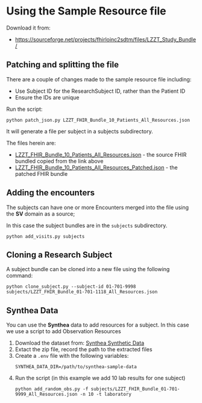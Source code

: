 # Using the Sample Resource file

Download it from:
* https://sourceforge.net/projects/fhirloinc2sdtm/files/LZZT_Study_Bundle/

## Patching and splitting the file
There are a couple of changes made to the sample resource file including:
* Use Subject ID for the ResearchSubject ID, rather than the Patient ID
* Ensure the IDs are unique

Run the script:
```
python patch_json.py LZZT_FHIR_Bundle_10_Patients_All_Resources.json
```

It will generate a file per subject in a subjects subdirectory.

The files herein are:
* [LZZT_FHIR_Bundle_10_Patients_All_Resources.json]() - the source FHIR bundled copied from the link above
* [LZZT_FHIR_Bundle_10_Patients_All_Resources_Patched.json]() - the patched FHIR bundle

## Adding the encounters 

The subjects can have one or more Encounters merged into the file using the **SV** domain as a source; 

In this case the subject bundles are in the `subjects` subdirectory.
```shell
python add_visits.py subjects
```

## Cloning a Research Subject
A subject bundle can be cloned into a new file using the following command:

```shell
python clone_subject.py --subject-id 01-701-9998 subjects/LZZT_FHIR_Bundle_01-701-1118_All_Resources.json
```

## Synthea Data

You can use the **Synthea** data to add resources for a subject.  In this case we use a script to add Observation Resources

1. Download the dataset from: [Synthea Synthetic Data](https://github.com/synthetichealth/synthea-sample-data)
2. Extact the zip file, record the path to the extracted files 
3. Create a `.env` file with the following variables:
    ```dotenv
    SYNTHEA_DATA_DIR=/path/to/synthea-sample-data
    ```
4. Run the script (in this example we add 10 lab results for one subject)
    ```
    python add_random_obs.py -f subjects/LZZT_FHIR_Bundle_01-701-9999_All_Resources.json -n 10 -t laboratory
    ```
